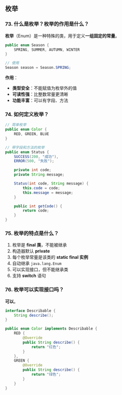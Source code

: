 ## 枚举

### 73. 什么是枚举？枚举的作用是什么？

**枚举**（Enum）是一种特殊的类，用于定义**一组固定的常量**。

```java
public enum Season {
    SPRING, SUMMER, AUTUMN, WINTER
}

// 使用
Season season = Season.SPRING;
```

**作用**：
- **类型安全**：不能赋值为枚举外的值
- **可读性强**：比整数常量更清晰
- **功能丰富**：可以有字段、方法

### 74. 如何定义枚举？

```java
// 简单枚举
public enum Color {
    RED, GREEN, BLUE
}

// 带字段和方法的枚举
public enum Status {
    SUCCESS(200, "成功"),
    ERROR(500, "失败");

    private int code;
    private String message;

    Status(int code, String message) {
        this.code = code;
        this.message = message;
    }

    public int getCode() {
        return code;
    }
}
```

### 75. 枚举的特点是什么？

1. 枚举是 **final 类**，不能被继承
2. 构造器默认 **private**
3. 每个枚举常量是该类的 **static final 实例**
4. 自动继承 `java.lang.Enum`
5. 可以实现接口，但不能继承类
6. 支持 **switch** 语句

### 76. 枚举可以实现接口吗？

**可以**。

```java
interface Describable {
    String describe();
}

public enum Color implements Describable {
    RED {
        @Override
        public String describe() {
            return "红色";
        }
    },
    GREEN {
        @Override
        public String describe() {
            return "绿色";
        }
    }
}
```
